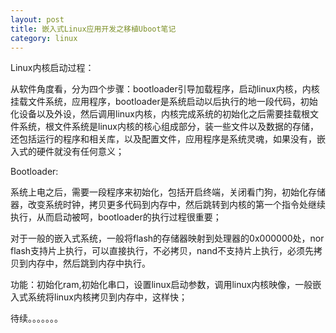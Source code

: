 ```yaml
---
layout: post
title: 嵌入式Linux应用开发之移植Uboot笔记
category: linux
---
```


Linux内核启动过程：

从软件角度看，分为四个步骤：bootloader引导加载程序，启动linux内核，内核挂载文件系统，应用程序，bootloader是系统启动以后执行的地一段代码，初始化设备以及外设，然后调用linux内核，内核完成系统的初始化之后需要挂载根文件系统，根文件系统是linux内核的核心组成部分，装一些文件以及数据的存储，还包括运行的程序和相关库，以及配置文件，应用程序是系统灵魂，如果没有，嵌入式的硬件就没有任何意义；


Bootloader:

系统上电之后，需要一段程序来初始化，包括开启终端，关闭看门狗，初始化存储器，改变系统时钟，拷贝更多代码到内存中，然后跳转到内核的第一个指令处继续执行，从而启动被呵，bootloader的执行过程很重要；

对于一般的嵌入式系统，一般将flash的存储器映射到处理器的0x000000处，nor flash支持片上执行，可以直接执行，不必拷贝，nand不支持片上执行，必须先拷贝到内存中，然后跳到内存中执行。

功能：初始化ram,初始化串口，设置linux启动参数，调用linux内核映像，一般嵌入式系统将linux内核拷贝到内存中，这样快；

待续。。。。。。。
